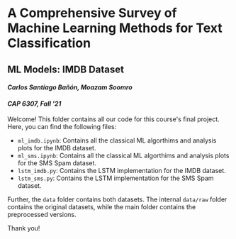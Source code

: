 # **A Comprehensive Survey of Machine Learning Methods for Text Classification**
## ML Models: IMDB Dataset

#### *Carlos Santiago Bañón, Moazam Soomro*
#### *CAP 6307, Fall '21*

Welcome! This folder contains all our code for this course's final project. Here, you can find the following files:

* `ml_imdb.ipynb`: Contains all the classical ML algorthims and analysis plots for the IMDB dataset.
* `ml_sms.ipynb`: Contains all the classical ML algorthims and analysis plots for the SMS Spam dataset.
* `lstm_imdb.py`: Contains the LSTM implementation for the IMDB dataset.
* `lstm_sms.py`: Contains the LSTM implementation for the SMS Spam dataset.

Further, the `data` folder contains both datasets. The internal `data/raw` folder contains the original datasets, while the main folder contains the preprocessed versions.

Thank you!